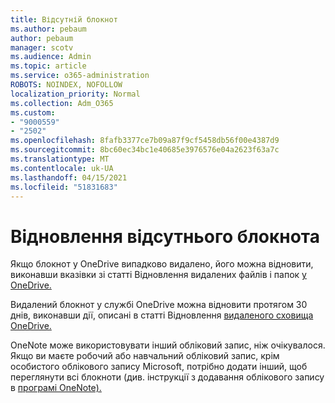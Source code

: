 ```yaml
---
title: Відсутній блокнот
ms.author: pebaum
author: pebaum
manager: scotv
ms.audience: Admin
ms.topic: article
ms.service: o365-administration
ROBOTS: NOINDEX, NOFOLLOW
localization_priority: Normal
ms.collection: Adm_O365
ms.custom:
- "9000559"
- "2502"
ms.openlocfilehash: 8fafb3377ce7b09a87f9cf5458db56f00e4387d9
ms.sourcegitcommit: 8bc60ec34bc1e40685e3976576e04a2623f63a7c
ms.translationtype: MT
ms.contentlocale: uk-UA
ms.lasthandoff: 04/15/2021
ms.locfileid: "51831683"
---
```

# <a name="recover-missing-notebook"></a>Відновлення відсутнього блокнота

Якщо блокнот у OneDrive випадково видалено, його можна відновити, виконавши вказівки зі статті Відновлення видалених файлів і папок [у OneDrive.](https://support.office.com/article/949ada80-0026-4db3-a953-c99083e6a84f)

Видалений блокнот у службі OneDrive можна відновити протягом 30 днів, виконавши дії, описані в статті Відновлення [видаленого сховища OneDrive.](https://docs.microsoft.com/onedrive/restore-deleted-onedrive)

OneNote може використовувати інший обліковий запис, ніж очікувалося. Якщо ви маєте робочий або навчальний обліковий запис, крім особистого облікового запису Microsoft, потрібно додати інший, щоб переглянути всі блокноти (див. інструкції з додавання облікового запису в [програмі OneNote).](https://support.office.com/article/5afff855-54ee-47e4-a773-db048d4ac299)